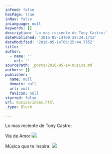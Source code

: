 ```yaml
---
inFeed: false
hasPage: true
inNav: false
inLanguage: null
keywords: []
description: 'Lo mas reciente de Tony Castro:'
datePublished: '2016-05-14T09:29:34.171Z'
dateModified: '2016-05-14T09:25:44.755Z'
title: ''
author:
  - name: ''
    url: ''
sourcePath: _posts/2016-05-14-musica.md
authors: []
publisher:
  name: null
  domain: null
  url: null
  favicon: null
starred: false
url: musica/index.html
_type: Blurb

---
```

Lo mas reciente de Tony Castro:

Vía de Amor
![](https://s3-us-west-2.amazonaws.com/the-grid-img/p/43329cc95ce8f8e7f3b0fb8f3d6b64bf2523ce40.jpg)

Música que te Inspira:
![](https://s3-us-west-2.amazonaws.com/the-grid-img/p/ed9deca7394cae540a4f0adc26960a313ae52f15.jpg)